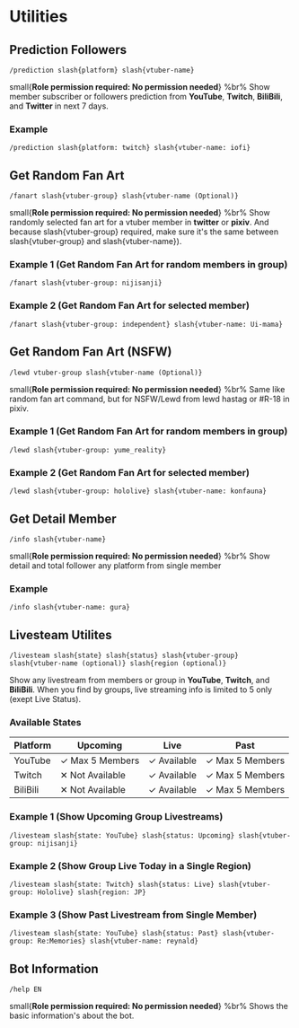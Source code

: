 # Utilities

## Prediction Followers
```slash
/prediction slash{platform} slash{vtuber-name}
```
small{**Role permission required: No permission needed**}
%br%
Show member subscriber or followers prediction from **YouTube**, **Twitch**, **BiliBili**, and **Twitter** in next 7 days.

### Example
```slash
/prediction slash{platform: twitch} slash{vtuber-name: iofi}
```

## Get Random Fan Art
```slash
/fanart slash{vtuber-group} slash{vtuber-name (Optional)}
```
small{**Role permission required: No permission needed**}
%br%
Show randomly selected fan art for a vtuber member in **twitter** or **pixiv**. And because slash{vtuber-group} required, make sure it's the same between slash{vtuber-group} and slash{vtuber-name}). 

### Example 1 (Get Random Fan Art for random members in group)
```slash
/fanart slash{vtuber-group: nijisanji}
```
### Example 2 (Get Random Fan Art for selected member)
```slash
/fanart slash{vtuber-group: independent} slash{vtuber-name: Ui-mama}
```

## Get Random Fan Art (NSFW)
```slash
/lewd vtuber-group slash{vtuber-name (Optional)}
```
small{**Role permission required: No permission needed**}
%br%
Same like random fan art command, but for NSFW/Lewd from lewd hastag or #R-18 in pixiv. 

### Example 1 (Get Random Fan Art for random members in group)
```slash
/lewd slash{vtuber-group: yume_reality}
```
### Example 2 (Get Random Fan Art for selected member)
```slash
/lewd slash{vtuber-group: hololive} slash{vtuber-name: konfauna}
```

## Get Detail Member
```slash
/info slash{vtuber-name}
```
small{**Role permission required: No permission needed**}
%br%
Show detail and total follower any platform from single member

### Example
```slash
/info slash{vtuber-name: gura}
```

## Livesteam Utilites
```slash
/livesteam slash{state} slash{status} slash{vtuber-group} slash{vtuber-name (optional)} slash{region (optional)}
```
Show any livestream from members or group in **YouTube**, **Twitch**, and **BiliBili**. When you find by groups, live streaming info is limited to 5 only (exept Live Status). 

### Available States

Platform | Upcoming | Live | Past |
---------|----------|-------|-------|
YouTube | ✓ Max 5 Members | ✓ Available | ✓ Max 5 Members |
Twitch | ✕ Not Available | ✓ Available | ✓ Max 5 Members |
BiliBili | ✕ Not Available | ✓ Available | ✓ Max 5 Members |

### Example 1 (Show Upcoming Group Livestreams)
```slash
/livesteam slash{state: YouTube} slash{status: Upcoming} slash{vtuber-group: nijisanji}
```
### Example 2 (Show Group Live Today in a Single Region)
```slash
/livesteam slash{state: Twitch} slash{status: Live} slash{vtuber-group: Hololive} slash{region: JP}
```
### Example 3 (Show Past Livestream from Single Member)
```slash
/livesteam slash{state: YouTube} slash{status: Past} slash{vtuber-group: Re:Memories} slash{vtuber-name: reynald}
```

## Bot Information
```slash
/help EN
```
small{**Role permission required: No permission needed**}
%br%
Shows the basic information's about the bot.
